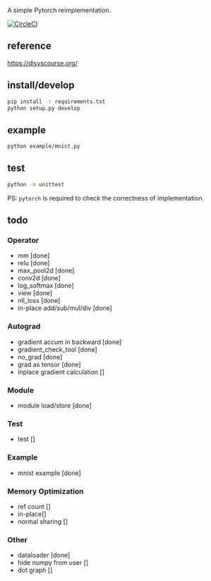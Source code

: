 A simple Pytorch reimplementation.

[![CircleCI](https://circleci.com/gh/Cjkkkk/Pyflow.svg?style=svg)](https://circleci.com/gh/Cjkkkk/Pyflow)

## reference
https://dlsyscourse.org/

## install/develop
```bash
pip install -r requirements.txt
python setup.py develop
```
## example
```bash
python example/mnist.py
```
## test
```bash
python -m unittest
```

PS: `pytorch` is required to check the correctness of implementation.

## todo
### Operator
* mm [done]
* relu [done]
* max_pool2d [done]
* conv2d [done]
* log_softmax [done]
* view [done]
* nll_loss [done]
* in-place add/sub/mul/div [done]


### Autograd
* gradient accum in backward [done]
* gradient_check_tool [done]
* no_grad [done]
* grad as tensor [done]
* inplace gradient calculation []

### Module
* module load/store [done]

### Test
* test []

### Example
* mnist example [done]

### Memory Optimization
* ref count []
* in-place[]
* normal sharing []

### Other
* dataloader [done]
* hide numpy from user []
* dot graph []